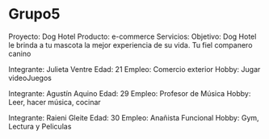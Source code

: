 # Grupo5
Proyecto: Dog Hotel
Producto: e-commerce 
Servicios: 
Objetivo: Dog Hotel le brinda a tu mascota la mejor experiencia de su vida. Tu fiel companero canino 

Integrante: Julieta Ventre
Edad: 21
Empleo: Comercio exterior
Hobby: Jugar videoJuegos


Integrante: Agustín Aquino
Edad: 29
Empleo: Profesor de Música
Hobby: Leer, hacer música, cocinar


Integrante: Raieni Gleite
Edad: 30
Empleo: Anañista Funcional
Hobby: Gym, Lectura y Peliculas